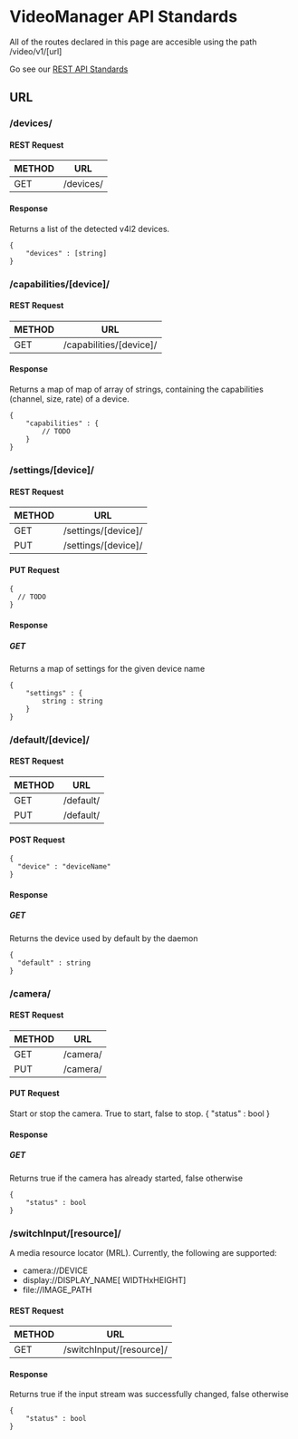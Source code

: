 # VideoManager API Standards

All of the routes declared in this page are accesible using the path /video/v1/[url]

Go see our [REST API Standards](https://github.com/sevaivanov/ring-api/wiki/REST-API-Standards)

## URL

### /devices/

#### REST Request

| METHOD | URL     |
|--------|---------|
|GET     | /devices/ |

#### Response
Returns a list of the detected v4l2 devices.

    {
		"devices" : [string]
    }
    
### /capabilities/[device]/

#### REST Request

| METHOD | URL     |
|--------|---------|
|GET     | /capabilities/[device]/ |

#### Response
Returns a map of map of array of strings, containing the capabilities (channel, size, rate) of a device.

    {
	    "capabilities" : {
			// TODO	
		}
    }

### /settings/[device]/

#### REST Request

| METHOD | URL     |
|--------|---------|
|GET     | /settings/[device]/ |
|PUT 	 | /settings/[device]/ |

#### PUT Request 
    {
      // TODO
    }

#### Response
##### GET 
Returns a map of settings for the given device name

    {
	    "settings" : {
			string : string
		}
    }

### /default/[device]/

#### REST Request

| METHOD | URL     |
|--------|---------|
|GET     | /default/ |
|PUT 	 | /default/ |

#### POST Request 
    {
      "device" : "deviceName"
    }

#### Response
##### GET
Returns the device used by default by the daemon

    {
      "default" : string
    }
	
### /camera/

#### REST Request

| METHOD | URL     |
|--------|---------|
|GET 	 | /camera/  |
|PUT 	 | /camera/  |

#### PUT Request 
Start or stop the camera. True to start, false to stop.
	{
		"status" : bool
    }

#### Response
##### GET
Returns true if the camera has already started, false otherwise

	{
		"status" : bool
	}

### /switchInput/[resource]/

A media resource locator (MRL). Currently, the following are supported:

 * camera://DEVICE
 * display://DISPLAY_NAME[ WIDTHxHEIGHT]
 * file://IMAGE_PATH
 
#### REST Request

| METHOD | URL     |
|--------|---------|
|GET 	 | /switchInput/[resource]/  |

#### Response
Returns true if the input stream was successfully changed, false otherwise

    {
	    "status" : bool
    }
